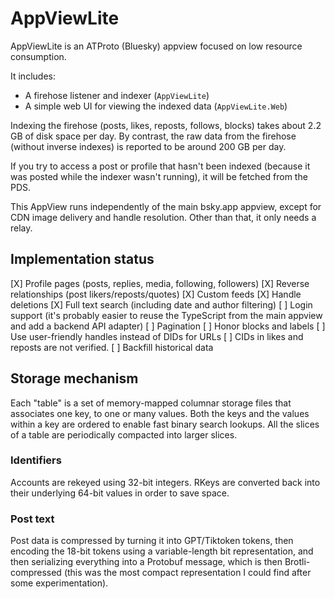 # AppViewLite

AppViewLite is an ATProto (Bluesky) appview focused on low resource consumption.

It includes:
* A firehose listener and indexer (`AppViewLite`)
* A simple web UI for viewing the indexed data (`AppViewLite.Web`)

Indexing the firehose (posts, likes, reposts, follows, blocks) takes about 2.2 GB of disk space per day. By contrast, the raw data from the firehose (without inverse indexes) is reported to be around 200 GB per day.

If you try to access a post or profile that hasn't been indexed (because it was posted while the indexer wasn't running), it will be fetched from the PDS.

This AppView runs independently of the main bsky.app appview, except for CDN image delivery and handle resolution. Other than that, it only needs a relay.

## Implementation status

[X] Profile pages (posts, replies, media, following, followers)
[X] Reverse relationships (post likers/reposts/quotes)
[X] Custom feeds
[X] Handle deletions
[X] Full text search (including date and author filtering)
[ ] Login support (it's probably easier to reuse the TypeScript from the main appview and add a backend API adapter)
[ ] Pagination
[ ] Honor blocks and labels
[ ] Use user-friendly handles instead of DIDs for URLs
[ ] CIDs in likes and reposts are not verified.
[ ] Backfill historical data

## Storage mechanism
Each "table" is a set of memory-mapped columnar storage files that associates one key, to one or many values.
Both the keys and the values within a key are ordered to enable fast binary search lookups.
All the slices of a table are periodically compacted into larger slices.

### Identifiers
Accounts are rekeyed using 32-bit integers. RKeys are converted back into their underlying 64-bit values in order to save space.

### Post text
Post data is compressed by turning it into GPT/Tiktoken tokens, then encoding the 18-bit tokens using a variable-length bit representation, and then serializing everything into a Protobuf message, which is then Brotli-compressed (this was the most compact representation I could find after some experimentation).